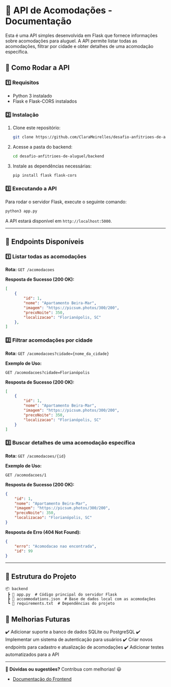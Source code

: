 # 📌 API de Acomodações - Documentação

Esta é uma API simples desenvolvida em Flask que fornece informações sobre acomodações para aluguel. A API permite listar todas as acomodações, filtrar por cidade e obter detalhes de uma acomodação específica.

## 🚀 Como Rodar a API

### **1️⃣ Requisitos**
- Python 3 instalado
- Flask e Flask-CORS instalados

### **2️⃣ Instalação**
1. Clone este repositório:
   ```bash
   git clone https://github.com/ClaraMeirelles/desafio-anfitrioes-de-aluguel.git
   ```
2. Acesse a pasta do backend:
   ```bash
   cd desafio-anfitrioes-de-aluguel/backend
   ```
3. Instale as dependências necessárias:
   ```bash
   pip install flask flask-cors
   ```

### **3️⃣ Executando a API**
Para rodar o servidor Flask, execute o seguinte comando:
```bash
python3 app.py
```
A API estará disponível em `http://localhost:5000`.

---

## 📌 Endpoints Disponíveis

### **1️⃣ Listar todas as acomodações**
**Rota:** `GET /acomodacoes`

**Resposta de Sucesso (200 OK):**
```json
[
    {
        "id": 1,
        "nome": "Apartamento Beira-Mar",
        "imagem": "https://picsum.photos/300/200",
        "precoNoite": 350,
        "localizacao": "Florianópolis, SC"
    },
]
```

### **2️⃣ Filtrar acomodações por cidade**
**Rota:** `GET /acomodacoes?cidade={nome_da_cidade}`

**Exemplo de Uso:**
```
GET /acomodacoes?cidade=Florianópolis
```

**Resposta de Sucesso (200 OK):**
```json
[
    {
        "id": 1,
        "nome": "Apartamento Beira-Mar",
        "imagem": "https://picsum.photos/300/200",
        "precoNoite": 350,
        "localizacao": "Florianópolis, SC"
    }
]
```

### **3️⃣ Buscar detalhes de uma acomodação específica**
**Rota:** `GET /acomodacoes/{id}`

**Exemplo de Uso:**
```
GET /acomodacoes/1
```

**Resposta de Sucesso (200 OK):**
```json
{
    "id": 1,
    "nome": "Apartamento Beira-Mar",
    "imagem": "https://picsum.photos/300/200",
    "precoNoite": 350,
    "localizacao": "Florianópolis, SC"
}
```

**Resposta de Erro (404 Not Found):**
```json
{
    "erro": "Acomodacao nao encontrada",
    "id": 99
}
```

---

## 📂 Estrutura do Projeto

```
📦 backend
 ┣ 📜 app.py  # Código principal do servidor Flask
 ┣ 📜 accommodations.json  # Base de dados local com as acomodações
 ┗ 📜 requirements.txt  # Dependências do projeto
```

## 🔧 Melhorias Futuras
✔️ Adicionar suporte a banco de dados SQLite ou PostgreSQL
✔️ Implementar um sistema de autenticação para usuários
✔️ Criar novos endpoints para cadastro e atualização de acomodações
✔️ Adicionar testes automatizados para a API

---
📢 **Dúvidas ou sugestões?** Contribua com melhorias! 😃


- [Documentação do Frontend](https://github.com/ClaraMeirelles/desafio-anfitrioes-de-aluguel/blob/main/frontend/README.md)

